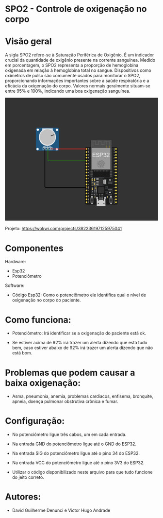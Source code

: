 # SPO2 - Controle de oxigenação no corpo

# Visão geral
A sigla SPO2 refere-se à Saturação Periférica de Oxigênio. É um indicador crucial da quantidade de oxigênio presente na corrente sanguínea. Medido em porcentagem, o SPO2 representa a proporção de hemoglobina oxigenada em relação à hemoglobina total no sangue. Dispositivos como oxímetros de pulso são comumente usados para monitorar o SPO2, proporcionando informações importantes sobre a saúde respiratória e a eficácia da oxigenação do corpo. Valores normais geralmente situam-se entre 95% e 100%, indicando uma boa oxigenação sanguínea.

![Alt text](image.png)

Projeto: https://wokwi.com/projects/382236197125975041

# Componentes

Hardware:
- Esp32
- Potenciômetro


Software:
- Código Esp32: Como o potenciômetro ele identifica qual o nível de oxigenação no corpo do paciente.


# Como funciona:

- Potenciômetro: Irá identificar se a oxigenação do paciente está ok. 

- Se estiver acima de 92% irá trazer um alerta dizendo que está tudo bem, caso estiver abaixo de 92% irá trazer um alerta dizendo que não está bom.

# Problemas que podem causar a baixa oxigenação: 

- Asma, pneumonia, anemia, problemas cardíacos, enfisema, bronquite, apneia, doença pulmonar obstrutiva crônica e fumar.



# Configuração:

- No potenciômetro ligue três cabos, um em cada entrada.

- Na entrada GND do potenciômetro ligue até o GND do ESP32.

- Na entrada SIG do potenciômetro ligue até o pino 34 do ESP32.

- Na entrada VCC do potenciômetro ligue até o pino 3V3 do ESP32.

- Utilizar o código disponibilizado neste arquivo para que tudo funcione do jeito correto.


# Autores:

- David Guilherme Denunci e Victor Hugo Andrade
